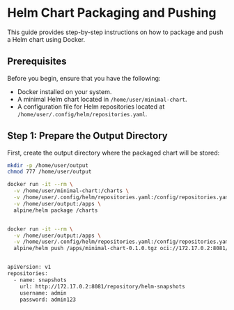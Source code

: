 # Helm Chart Packaging and Pushing

This guide provides step-by-step instructions on how to package and push a Helm chart using Docker.

## Prerequisites

Before you begin, ensure that you have the following:

- Docker installed on your system.
- A minimal Helm chart located in `/home/user/minimal-chart`.
- A configuration file for Helm repositories located at `/home/user/.config/helm/repositories.yaml`.

## Step 1: Prepare the Output Directory

First, create the output directory where the packaged chart will be stored:

```bash
mkdir -p /home/user/output
chmod 777 /home/user/output

docker run -it --rm \
  -v /home/user/minimal-chart:/charts \
  -v /home/user/.config/helm/repositories.yaml:/config/repositories.yaml \
  -v /home/user/output:/apps \
  alpine/helm package /charts


docker run -it --rm \
  -v /home/user/output:/apps \
  -v /home/user/.config/helm/repositories.yaml:/config/repositories.yaml \
  alpine/helm push /apps/minimal-chart-0.1.0.tgz oci://172.17.0.2:8081/repository/helm-snapshots --repository-config /config/repositories.yaml


apiVersion: v1
repositories:
  - name: snapshots
    url: http://172.17.0.2:8081/repository/helm-snapshots
    username: admin
    password: admin123



